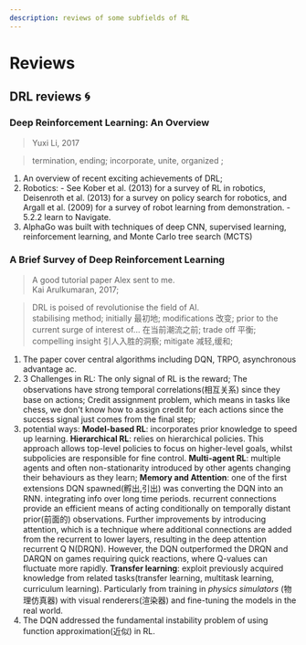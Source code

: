 ```yaml
---
description: reviews of some subfields of RL
---
```


# Reviews

## DRL reviews 🌀

### Deep Reinforcement Learning: An Overview

> Yuxi Li, 2017

> termination, ending; incorporate, unite, organized ;

1. An overview of recent exciting achievements of DRL;
2. Robotics:  - See Kober et al. \(2013\) for a survey of RL in robotics, Deisenroth et al. \(2013\) for a survey on policy search for robotics, and Argall et al. \(2009\) for a survey of robot learning from demonstration. - 5.2.2 learn to Navigate.
3. AlphaGo was built with techniques of deep CNN, supervised learning, reinforcement learning, and Monte Carlo tree search \(MCTS\) 

### A Brief Survey of Deep Reinforcement Learning 

> A good tutorial paper Alex sent to me.  
> Kai Arulkumaran, 2017;

> DRL is poised of revolutionise the field of AI.  
> stabilising method; initially 最初地; modifications 改变; prior to the current surge of interest of... 在当前潮流之前;  trade off 平衡; compelling insight 引人入胜的洞察;  mitigate 减轻,缓和;

1. The paper cover central algorithms including DQN, TRPO, asynchronous advantage ac.
2. 3 Challenges in RL:  The only signal of RL is the reward;  The observations have strong temporal correlations\(相互关系\) since they base on actions;  Credit assignment problem, which means in tasks like chess, we don't know how to assign credit for each actions since the success signal just comes from the final step;  
3. potential ways: **Model-based RL**:  incorporates prior knowledge to speed up learning. **Hierarchical RL**:  relies on hierarchical policies. This approach allows top-level policies to focus on higher-level goals, whilst subpolicies are responsible for fine control. **Multi-agent RL**: multiple agents and often non-stationarity introduced by other agents changing their behaviours as they learn; **Memory and Attention**: one of the first extensions DQN spawned\(孵出,引出\) was converting the DQN into an RNN. integrating info over long time periods. recurrent connections provide an efficient means of acting conditionally on temporally distant prior\(前面的\) observations. Further improvements by introducing attention, which is a technique where additional connections are added from the recurrent to lower layers, resulting in the deep attention recurrent Q N\(DRQN\). However, the DQN outperformed the DRQN and DARQN on games requiring quick reactions, where Q-values can fluctuate more rapidly. **Transfer learning**: exploit previously acquired knowledge from related tasks\(transfer learning, multitask learning, curriculum learning\). Particularly from training in _physics simulators_ \(物理仿真器\) with visual renderers\(渲染器\) and fine-tuning the models in the real world.
4. The DQN addressed the fundamental instability problem of using function approximation\(近似\) in RL. 



